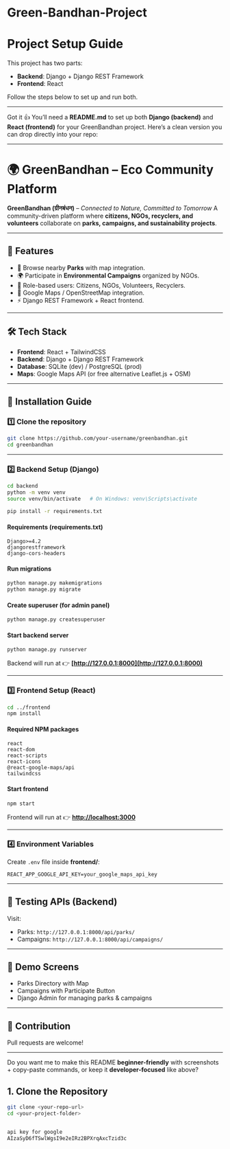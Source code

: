 # Green-Bandhan-Project
 
# Project Setup Guide

This project has two parts:
- **Backend**: Django + Django REST Framework
- **Frontend**: React

Follow the steps below to set up and run both.

---

Got it 👍 You’ll need a **README.md** to set up both **Django (backend)** and **React (frontend)** for your GreenBandhan project. Here’s a clean version you can drop directly into your repo:

---

# 🌍 GreenBandhan – Eco Community Platform

**GreenBandhan (ग्रीनबंधन)** – *Connected to Nature, Committed to Tomorrow*
A community-driven platform where **citizens, NGOs, recyclers, and volunteers** collaborate on **parks, campaigns, and sustainability projects**.

---

## 📌 Features

* 🌳 Browse nearby **Parks** with map integration.
* 🌍 Participate in **Environmental Campaigns** organized by NGOs.
* 👥 Role-based users: Citizens, NGOs, Volunteers, Recyclers.
* 📍 Google Maps / OpenStreetMap integration.
* ⚡ Django REST Framework + React frontend.

---

## 🛠 Tech Stack

* **Frontend**: React + TailwindCSS
* **Backend**: Django + Django REST Framework
* **Database**: SQLite (dev) / PostgreSQL (prod)
* **Maps**: Google Maps API (or free alternative Leaflet.js + OSM)

---

## 🚀 Installation Guide

### 1️⃣ Clone the repository

```bash
git clone https://github.com/your-username/greenbandhan.git
cd greenbandhan
```

---

### 2️⃣ Backend Setup (Django)

```bash
cd backend
python -m venv venv
source venv/bin/activate   # On Windows: venv\Scripts\activate

pip install -r requirements.txt
```

#### Requirements (requirements.txt)

```
Django>=4.2
djangorestframework
django-cors-headers
```

#### Run migrations

```bash
python manage.py makemigrations
python manage.py migrate
```

#### Create superuser (for admin panel)

```bash
python manage.py createsuperuser
```

#### Start backend server

```bash
python manage.py runserver
```

Backend will run at 👉 **[http://127.0.0.1:8000](http://127.0.0.1:8000)**

---

### 3️⃣ Frontend Setup (React)

```bash
cd ../frontend
npm install
```

#### Required NPM packages

```
react
react-dom
react-scripts
react-icons
@react-google-maps/api
tailwindcss
```

#### Start frontend

```bash
npm start
```

Frontend will run at 👉 **[http://localhost:3000](http://localhost:3000)**

---

### 4️⃣ Environment Variables

Create `.env` file inside **frontend/**:

```
REACT_APP_GOOGLE_API_KEY=your_google_maps_api_key
```

---

## 🧪 Testing APIs (Backend)

Visit:

* Parks: `http://127.0.0.1:8000/api/parks/`
* Campaigns: `http://127.0.0.1:8000/api/campaigns/`

---

## 📸 Demo Screens

* Parks Directory with Map
* Campaigns with Participate Button
* Django Admin for managing parks & campaigns

---

## 🤝 Contribution

Pull requests are welcome!

---

Do you want me to make this README **beginner-friendly** with screenshots + copy-paste commands, or keep it **developer-focused** like above?


## 1. Clone the Repository
```bash
git clone <your-repo-url>
cd <your-project-folder>


api key for google 
AIzaSyD6fTSwlWgsI9e2eIRz2BPXrqAxcTzid3c